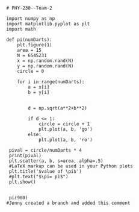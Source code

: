     # PHY-230--Team-2

    import numpy as np
    import matplotlib.pyplot as plt
    import math

    def pi(numDarts):
        plt.figure(1)
        area = 15
        N = 6545231
        x = np.random.rand(N)
        y = np.random.rand(N)
        circle = 0

        for i in range(numDarts):
            a = x[i]
            b = y[i]
        

            d = np.sqrt(a**2+b**2)

            if d <= 1:
                circle = circle + 1
                plt.plot(a, b, 'go')
            else:
                plt.plot(a, b, 'ro')
            
     pival = circle/numDarts * 4
     print(pival)
     plt.scatter(a, b, s=area, alpha=.5)
     #LaTeX markup can be used in your Python plots
     plt.title('$value of \pi$')
     #plt.text("$\pi= pi$")
     plt.show()
    

     pi(900)
    #Jenny created a branch and added this comment
